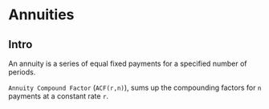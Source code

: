 # Annuities

Intro
---

An annuity is a series of equal fixed payments for a specified number of
periods.

`Annuity Compound Factor` (`ACF(r,n)`), sums up the compounding factors for `n`
payments at a constant rate `r`.
